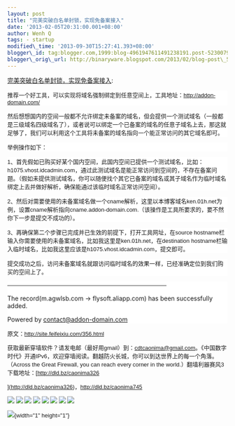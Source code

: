 ```yaml
--- 
layout: post 
title: "完美突破白名单封锁，实现免备案接入" 
date: '2013-02-05T20:31:00.001+08:00' 
author: Wenh Q
tags: - startup
modified\_time: '2013-09-30T15:27:41.393+08:00' 
blogger\_id: tag:blogger.com,1999:blog-4961947611491238191.post-5230079628000873792
blogger\_orig\_url: http://binaryware.blogspot.com/2013/02/blog-post\_5.html
---
```

[完美突破白名单封锁，实现免备案接入](http://feedproxy.google.com/~r/chinagfwblog/~3/XgTrylifytg/blog-post_5.html):
<span style="font-family: Arial; font-size: 13px;"></span>

<div style="background-color: white;">

<span
style="font-family: Arial; font-size: 13px;">推荐一个好工具，可以实现将域名强制绑定到任意空间上，工具地址：<http://addon-domain.com/></span>

</div>

<div style="background-color: white;">

<span
style="font-family: Arial; font-size: 13px;">然后想想国内的空间一般都不允许绑定未备案的域名，但会提供一个测试域名（一般都是三级域名四级域名了），或者说可以绑定一个已备案的域名的任意子域名上去，那这就足够了，我们可以利用这个工具将未备案的域名指向一个能正常访问的其它域名即可。</span>

</div>

<div style="background-color: white;">

<span style="font-family: Arial; font-size: 13px;">举例操作如下：</span>

</div>

<div style="background-color: white;">

<span
style="font-family: Arial; font-size: 13px;">1、首先假如已购买好某个国内空间，此国内空间已提供一个测试域名，比如：h1075.vhost.idcadmin.com，通过此测试域名是能正常访问到空间的，不存在备案问题。（假如未提供测试域名，你可以随便找个其它已备案的域名或其子域名作为临时域名绑定上去并做好解析，确保能通过该临时域名正常访问空间）。</span>

</div>

<div style="background-color: white;">

<span
style="font-family: Arial; font-size: 13px;">2、然后对需要使用的未备案域名做一个cname解析，这里以本博客域名ken.01h.net为例，设置cname解析指向cname.addon-domain.com.（该操作是工具所要求的，要不然你下一步是提交不成功的）。</span>

</div>

<div style="background-color: white;">

<span
style="font-family: Arial; font-size: 13px;">3、再确保第二个步骤已完成并已生效的前提下，打开工具网址，在source
hostname栏输入你需要使用的未备案域名，比如我这里是ken.01h.net，在destination
hostname栏输入临时域名，比如我这里应该是h1075.vhost.idcadmin.com，提交即可。</span>

</div>

<div style="background-color: white;">

<span
style="font-family: Arial; font-size: 13px;">提交成功之后，访问未备案域名就跟访问临时域名的效果一样，已经准确定位到我们购买的空间上了。</span>

</div>

<div style="background-color: white;">

<span
style="font-family: Arial; font-size: 13px;">————————————————————————————

The record(m.agwlsb.com -&gt; flysoft.aliapp.com) has been successfully
added.

Powered by contact@addon-domain.com</span>

</div>

<span style="font-family: Arial; font-size: 13px;">

原文：<http://site.feifeixiu.com/356.html></span>

<div>

获取最新穿墙软件？请发电邮（最好用gmail）到：cdtcaonima@gmail.com。《中国数字时代》开通IPv6，欢迎穿墙阅读。翻越防火长城，你可以到达世界上的每一个角落。（Across
the Great Firewall, you can reach every corner in the
world.）翻墙利器赛风3下载地址：[http://dld.bz/caonima326



](http://dld.bz/caonima326)，<http://dld.bz/caonima745>

</div>

<div>

[![](http://feeds.feedburner.com/~ff/chinagfwblog?d=yIl2AUoC8zA)](http://feeds.feedburner.com/~ff/chinagfwblog?a=XgTrylifytg:F9SE7ENi6o4:yIl2AUoC8zA)
[![](http://feeds.feedburner.com/~ff/chinagfwblog?i=XgTrylifytg:F9SE7ENi6o4:-BTjWOF_DHI)](http://feeds.feedburner.com/~ff/chinagfwblog?a=XgTrylifytg:F9SE7ENi6o4:-BTjWOF_DHI)
[![](http://feeds.feedburner.com/~ff/chinagfwblog?i=XgTrylifytg:F9SE7ENi6o4:F7zBnMyn0Lo)](http://feeds.feedburner.com/~ff/chinagfwblog?a=XgTrylifytg:F9SE7ENi6o4:F7zBnMyn0Lo)
[![](http://feeds.feedburner.com/~ff/chinagfwblog?i=XgTrylifytg:F9SE7ENi6o4:V_sGLiPBpWU)](http://feeds.feedburner.com/~ff/chinagfwblog?a=XgTrylifytg:F9SE7ENi6o4:V_sGLiPBpWU)
[![](http://feeds.feedburner.com/~ff/chinagfwblog?d=qj6IDK7rITs)](http://feeds.feedburner.com/~ff/chinagfwblog?a=XgTrylifytg:F9SE7ENi6o4:qj6IDK7rITs)
[![](http://feeds.feedburner.com/~ff/chinagfwblog?d=l6gmwiTKsz0)](http://feeds.feedburner.com/~ff/chinagfwblog?a=XgTrylifytg:F9SE7ENi6o4:l6gmwiTKsz0)
[![](http://feeds.feedburner.com/~ff/chinagfwblog?i=XgTrylifytg:F9SE7ENi6o4:gIN9vFwOqvQ)](http://feeds.feedburner.com/~ff/chinagfwblog?a=XgTrylifytg:F9SE7ENi6o4:gIN9vFwOqvQ)
[![](http://feeds.feedburner.com/~ff/chinagfwblog?d=TzevzKxY174)](http://feeds.feedburner.com/~ff/chinagfwblog?a=XgTrylifytg:F9SE7ENi6o4:TzevzKxY174)

</div>

![](http://feeds.feedburner.com/~r/chinagfwblog/~4/XgTrylifytg){width="1"
height="1"}
